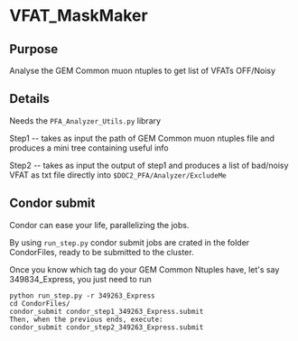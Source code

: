 # VFAT_MaskMaker
## Purpose
Analyse the GEM Common muon ntuples to get list of VFATs OFF/Noisy

## Details 
Needs the `PFA_Analyzer_Utils.py` library 

Step1 -- takes as input the path of GEM Common muon ntuples file and produces a mini tree containing useful info

Step2 -- takes as input the output of step1 and produces a list of bad/noisy VFAT as txt file directly into `$DOC2_PFA/Analyzer/ExcludeMe`

## Condor submit
Condor can ease your life, parallelizing the jobs. 

By using `run_step.py` condor submit jobs are crated in the folder CondorFiles, ready to be submitted to the cluster.

Once you know which tag do your GEM Common Ntuples have, let's say 349834_Express, you just need to run
```
python run_step.py -r 349263_Express
cd CondorFiles/
condor_submit condor_step1_349263_Express.submit
Then, when the previous ends, execute:
condor_submit condor_step2_349263_Express.submit
```
